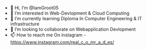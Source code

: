 - 👋 Hi, I’m @IamGroot05
- 👀 I’m interested in Web-Devlopment & Cloud Computing
- 🌱 I’m currently learning Diploma In Computer Engineering & IT infrastructure
- 💞️ I’m looking to collaborate on Webapplication Devlopment
- 📫 How to reach me On instagram - https://www.instagram.com/real_c_o_mr_a_d_es/

<!---
IamGroot05/IamGroot05 is a ✨ special ✨ repository because its `README.md` (this file) appears on your GitHub profile.
You can click the Preview link to take a look at your changes.
--->
